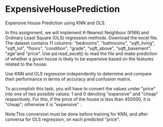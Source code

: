 # ExpensiveHousePrediction
Expensive House Prediction using KNN and OLS.

In this assignment, we will implement K-Nearest Neighbour (KNN) and Ordinary Least Square (OLS) regression methods. Download the excel file. The dataset contains 11 columns: "bedrooms", "bathrooms", "sqft_living", "sqft_lot", "floors", "condition", "grade", "sqft_above", "sqft_basement", "age"and "price". Use pd.read_excel() to read the file and make prediction of whether a given house is likely to be expensive based on the features related to the house.

Use KNN and OLS regression independently to determine and compare their performance in terms of accuracy and confusion matrix.

To accomplish this task, you will have to convert the values under "price" into one of two possible values: 1 and 0 denoting "expensive" and "cheap" respectively. For this, if the price of the house is less than 450000, it is "cheap"; otherwise it is "expensive" .

Note:This conversion must be done before training for KNN, and after conversa for OLS regression, on each predicted "price".
